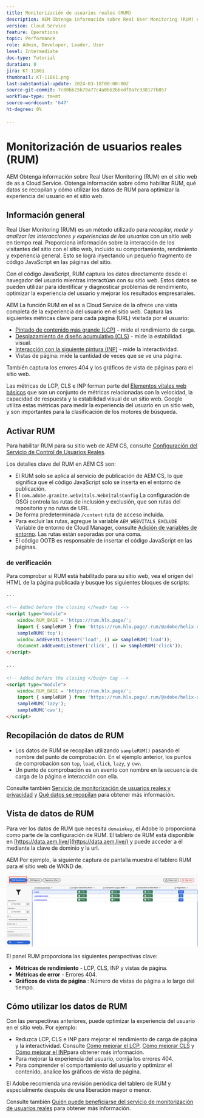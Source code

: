 ```yaml
---
title: Monitorización de usuarios reales (RUM)
description: AEM Obtenga información sobre Real User Monitoring (RUM) en el sitio web de as a Cloud Service.
version: Cloud Service
feature: Operations
topic: Performance
role: Admin, Developer, Leader, User
level: Intermediate
doc-type: Tutorial
duration: 0
jira: KT-11861
thumbnail: KT-11861.png
last-substantial-update: 2024-03-18T00:00:00Z
source-git-commit: 7c80bb25b79a77c4a0bb2bbedf8a7c338177b857
workflow-type: tm+mt
source-wordcount: '647'
ht-degree: 0%

---
```



# Monitorización de usuarios reales (RUM)

AEM Obtenga información sobre Real User Monitoring (RUM) en el sitio web de as a Cloud Service. Obtenga información sobre cómo habilitar RUM, qué datos se recopilan y cómo utilizar los datos de RUM para optimizar la experiencia del usuario en el sitio web.

## Información general

Real User Monitoring (RUM) es un método utilizado para _recopilar, medir y analizar las interacciones y experiencias de los usuarios_ con un sitio web en tiempo real. Proporciona información sobre la interacción de los visitantes del sitio con el sitio web, incluido su comportamiento, rendimiento y experiencia general. Esto se logra inyectando un pequeño fragmento de código JavaScript en las páginas del sitio.

Con el código JavaScript, RUM captura los datos directamente desde el navegador del usuario mientras interactúan con su sitio web. Estos datos se pueden utilizar para identificar y diagnosticar problemas de rendimiento, optimizar la experiencia del usuario y mejorar los resultados empresariales.

AEM La función RUM en el as a Cloud Service de la ofrece una vista completa de la experiencia del usuario en el sitio web. Captura las siguientes métricas clave para cada página (URL) visitada por el usuario:

- [Pintado de contenido más grande (LCP)](https://web.dev/articles/lcp) - mide el rendimiento de carga.
- [Desplazamiento de diseño acumulativo (CLS)](https://web.dev/articles/cls) - mide la estabilidad visual.
- [Interacción con la siguiente pintura (INP)](https://web.dev/articles/inp) - mide la interactividad.
- Vistas de página: mide la cantidad de veces que se ve una página.

También captura los errores 404 y los gráficos de vista de páginas para el sitio web.

Las métricas de LCP, CLS e INP forman parte del [Elementos vitales web básicos](https://web.dev/articles/vitals) que son un conjunto de métricas relacionadas con la velocidad, la capacidad de respuesta y la estabilidad visual de un sitio web. Google utiliza estas métricas para medir la experiencia del usuario en un sitio web, y son importantes para la clasificación de los motores de búsqueda.

## Activar RUM

Para habilitar RUM para su sitio web de AEM CS, consulte [Configuración del Servicio de Control de Usuarios Reales](https://experienceleague.adobe.com/en/docs/experience-manager-cloud-service/content/implementing/using-cloud-manager/content-requests#how-to-set-up-the-rum-service).

Los detalles clave del RUM en AEM CS son:

- El RUM solo se aplica al servicio de publicación de AEM CS, lo que significa que el código JavaScript solo se inserta en el entorno de publicación.
- El `com.adobe.granite.webvitals.WebVitalsConfig` La configuración de OSGi controla las rutas de inclusión y exclusión, que son rutas del repositorio y no rutas de URL.
- De forma predeterminada `/content` ruta de acceso incluida.
- Para excluir las rutas, agregue la variable `AEM_WEBVITALS_EXCLUDE` Variable de entorno de Cloud Manager, consulte [Adición de variables de entorno](https://experienceleague.adobe.com/en/docs/experience-manager-cloud-service/content/implementing/using-cloud-manager/environment-variables#add-variables). Las rutas están separadas por una coma.
- El código OOTB es responsable de insertar el código JavaScript en las páginas.

### de verificación

Para comprobar si RUM está habilitado para su sitio web, vea el origen del HTML de la página publicada y busque los siguientes bloques de scripts:

```html
...

<!-- Added before the closing </head> tag -->
<script type="module">
    window.RUM_BASE = 'https://rum.hlx.page/';
    import { sampleRUM } from 'https://rum.hlx.page/.rum/@adobe/helix-rum-js@^1/src/index.js';
    sampleRUM('top');
    window.addEventListener('load', () => sampleRUM('load'));
    document.addEventListener('click', () => sampleRUM('click'));
</script>

...

<!-- Added before the closing </body> tag -->
<script type="module">
    window.RUM_BASE = 'https://rum.hlx.page/';
    import { sampleRUM } from 'https://rum.hlx.page/.rum/@adobe/helix-rum-js@^1/src/index.js';
    sampleRUM('lazy');
    sampleRUM('cwv');
</script>
```

## Recopilación de datos de RUM

- Los datos de RUM se recopilan utilizando `sampleRUM()` pasando el nombre del punto de comprobación. En el ejemplo anterior, los puntos de comprobación son `top`, `load`, `click`, `lazy`, y `cwv`.
- Un punto de comprobación es un evento con nombre en la secuencia de carga de la página e interacción con ella.

Consulte también [Servicio de monitorización de usuarios reales y privacidad](https://experienceleague.adobe.com/en/docs/experience-manager-cloud-service/content/implementing/using-cloud-manager/content-requests#rum-service-and-privacy) y [Qué datos se recopilan](https://experienceleague.adobe.com/en/docs/experience-manager-cloud-service/content/implementing/using-cloud-manager/content-requests#what-data-is-being-collected) para obtener más información.

## Vista de datos de RUM

Para ver los datos de RUM que necesita `domainkey`, el Adobe lo proporciona como parte de la configuración de RUM. El tablero de RUM está disponible en [https://data.aem.live/](https://data.aem.live/) y puede acceder a él mediante la clave de dominio y la url.

AEM Por ejemplo, la siguiente captura de pantalla muestra el tablero RUM para el sitio web de WKND de.

![Tablero de RUM](./assets/rum/RUM-Dashboard-WKND.png)

El panel RUM proporciona las siguientes perspectivas clave:

- **Métricas de rendimiento** - LCP, CLS, INP y vistas de página.
- **Métricas de error** - Errores 404.
- **Gráficos de vista de página** : Número de vistas de página a lo largo del tiempo.

## Cómo utilizar los datos de RUM

Con las perspectivas anteriores, puede optimizar la experiencia del usuario en el sitio web. Por ejemplo:

- Reduzca LCP, CLS e INP para mejorar el rendimiento de carga de página y la interactividad. Consulte [Cómo mejorar el LCP](https://web.dev/articles/lcp#improve-lcp), [Cómo mejorar CLS](https://web.dev/articles/cls#improve-cls) y [Cómo mejorar el INP](https://web.dev/articles/inp#improve-inp)para obtener más información.
- Para mejorar la experiencia del usuario, corrija los errores 404.
- Para comprender el comportamiento del usuario y optimizar el contenido, analice los gráficos de vista de página.

El Adobe recomienda una revisión periódica del tablero de RUM y especialmente después de una liberación mayor o menor.

Consulte también [Quién puede beneficiarse del servicio de monitorización de usuarios reales](https://experienceleague.adobe.com/en/docs/experience-manager-cloud-service/content/implementing/using-cloud-manager/content-requests#who-can-benefit-from-rum-service) para obtener más información.
